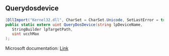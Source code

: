 ## Querydosdevice

```csharp
[DllImport("Kernel32.dll", CharSet = CharSet.Unicode, SetLastError = true)][return: MarshalAs(UnmanagedType.U4)]
public static extern uint QueryDosDevice(string lpDeviceName,
   StringBuilder lpTargetPath,
   uint ucchMax
);
```

Microsoft documentation: [Link](https://learn.microsoft.com/en-us/windows/win32/api/fileapi/nf-fileapi-querydosdevicew)
